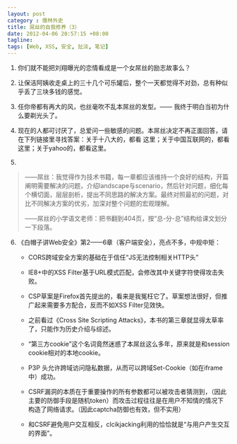 ```yaml
---
layout: post
category : 儒林外史
title: 屌丝的自我修养（3）
date: 2012-04-06 20:57:15 +08:00
tagline:
tags: [Web, XSS, 安全, 扯淡, 笔记]
---
```


1. 你们就不能把刘翔曝光的恋情看成是一个女屌丝的励志故事么？

2. 让保洁阿姨收走桌上的三十几个可乐罐后，整个一天都觉得不对劲，总有种似乎丢了三块多钱的感觉。

3. 任你帝都有再大的风，也丝毫吹不乱本屌丝的发型。——
我终于明白当初为什么要剃光头了。

4. 现在的人都可讨厌了，总爱问一些敏感的问题。本屌丝决定不再正面回答，请在下列链接里寻找答案：关于十八大的，都看 这里；关于中国互联网的，都看这里；关于yahoo的，都看这里。

5. 

> ——屌丝：我觉得作为技术书籍，每一章都应该维持一个良好的结构，开篇阐明需要解决的问题，介绍landscape与scenario，然后针对问题，细化每个横切面，层层剖析，提出不同思路的解决方案。最终对照最初的问题，对比不同解决方案的优劣，加深对整个问题的宏观理解。
> 
> ——屌丝的小学语文老师：把书翻到404页，按“总-分-总”结构给课文划分一下段落。

6. 《白帽子讲Web安全》第2——6章（客户端安全），亮点不多，中规中矩：

    * CORS跨域安全方案的基础在于信任“JS无法控制相关HTTP头”

    * IE8+中的XSS Filter基于URL模式匹配，会修改其中关键字符使得攻击失败。

    * CSP草案是Firefox首先提出的，看来是我冤枉它了。草案想法很好，但推广起来需要多方配合，反而不如XSS Filter见效快。

    * 之前看过《Cross Site Scripting Attacks》，本书的第三章就显得太草率了，只能作为历史介绍与综述。

    * “第三方cookie”这个名词竟然迷惑了本屌丝这么多年，原来就是和session cookie相对的本地cookie。

    * P3P 头允许跨域访问隐私数据，从而可以跨域Set-Cookie（如在iframe中）成功。

    * CSRF漏洞的本质在于重要操作的所有参数都可以被攻击者猜测到，（因此主要的防御手段是随机token）而攻击过程往往是在用户不知情的情况下构造了网络请求。（因此captcha防御也有效，但不实用）

    * 和CSRF避免用户交互相反，clcikjacking利用的恰恰就是“与用户产生交互的界面”。
